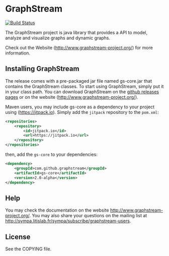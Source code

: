 # GraphStream


[![Build Status](https://travis-ci.org/graphstream/gs-core.svg?branch=dev)](https://travis-ci.org/graphstream/gs-core)

The GraphStream project is java library that provides a API to model, 
analyze and visualize graphs and dynamic graphs.

Check out the Website (http://www.graphstream-project.org/) for more information.

## Installing GraphStream

The release comes with a pre-packaged jar file named gs-core.jar that
contains the GraphStream classes. To start using GraphStream, 
simply put it in your class path. You can download GraphStream on the [github releases pages](https://github.com/graphstream/gs-core/releases) 
or on the website (http://www.graphstream-project.org/). 

Maven users, you may include gs-core as a dependency to your project using (https://jitpack.io). 
Simply add the `jitpack` repository to the `pom.xml`: 

```xml
<repositories>
    <repository>
        <id>jitpack.io</id>
        <url>https://jitpack.io</url>
    </repository>
</repositories>
```

then, add the `gs-core` to your dependencies:

```xml
<dependency>
    <groupId>com.github.graphstream</groupId>
    <artifactId>gs-core</artifactId>
    <version>2.0-alpha</version>
</dependency>
```

## Help

You may check the documentation on the website <http://www.graphstream-project.org/>. 
You may also share your questions on the mailing list at <http://sympa.litislab.fr/sympa/subscribe/graphstream-users>.

## License

See the COPYING file.